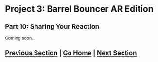 # Project 3: Barrel Bouncer AR Edition

## Part 10: Sharing Your Reaction

Coming soon...

## [Previous Section](../game-loop) | [Go Home](..) | [Next Section](../submission)
